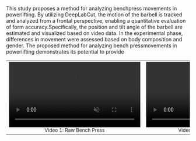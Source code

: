 This study proposes a method for analyzing benchpress movements in powerlifting. By utilizing DeepLabCut, the motion of the barbell is tracked and analyzed from a frontal
perspective, enabling a quantitative evaluation of form accuracy.Specifically, the position and tilt angle of the barbell are estimated and visualized based on video data. In the experimental phase,
differences in movement were assessed based on body composition and gender. The proposed method for analyzing bench pressmovements in powerlifting demonstrates its potential to provide

<table> <tr> <td align="center"> <video src="[media/video1.mp4](https://github.com/user-attachments/assets/dbc17beb-35b5-49b1-9ccf-2ede8cda2968)" width="360" controls muted playsinline></video> <br><sub>Video 1: Raw Bench Press</sub> </td> <td align="center"> <video src="[media/video2.mp4](https://github.com/user-attachments/assets/fe2d2e4c-9913-49ed-aaaf-6cae461c0a18)" width="360" controls muted playsinline></video> <br><sub>Video 2: Angle / Path Overlay</sub> </td> </tr> </table>

